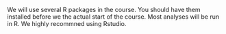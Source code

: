 We will use several R packages in the course. You should have them installed before we the actual start of the course.
Most analyses will be run in R. We highly recommned using Rstudio.
